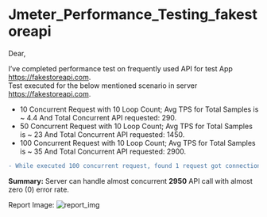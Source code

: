 # Jmeter_Performance_Testing_fakestoreapi
Dear, 

I’ve completed performance test on frequently used API for test App https://fakestoreapi.com. <br/>
Test executed for the below mentioned scenario in server https://fakestoreapi.com. 

* 10 Concurrent Request with 10 Loop Count; Avg TPS for Total Samples is ~ 4.4 And Total Concurrent API requested: 290.
* 50 Concurrent Request with 10 Loop Count; Avg TPS for Total Samples is ~ 23 And Total Concurrent API requested: 1450.
* 100 Concurrent Request with 10 Loop Count; Avg TPS for Total Samples is ~ 35 And Total Concurrent API requested: 2900.
```diff
- While executed 100 concurrent request, found 1 request got connection timeout and error rate is 0.03%.
```
<b>Summary:</b> Server can handle almost concurrent <b>2950</b> API call with almost zero (0) error rate.

Report Image:
![report_img](https://github.com/Rasujon3/Jmeter_Performance_Testing_fakestoreapi/assets/61946723/e637af14-d0f7-480d-bf2c-ebaaf8fab2a1)
